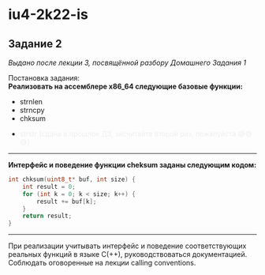 # iu4-2k22-is

## Задание 2


*Выдано после лекции 3, посвящённой разбору Домашнего Задания 1*


Постановка задания:  
**Реализовать на ассемблере x86\_64 следующие базовые функции:**
+ strnlen
+ strncpy
+ chksum
+ <body><p style="color:#EEEEEE";>strstr (сдана в прошлое ДЗ, засчитайте второй раз, пожалуйста 😅😅😅)</p></body>

---
**Интерфейс и поведение функции cheksum заданы следующим кодом:**
```C
int chksum(uint8_t* buf, int size) {
    int result = 0;
    for (int k = 0; k < size; k++) {
        result += buf[k];
    }
    return result;
}
```
---

При реализации учитывать интерфейс и поведение соответствующих реальных функций в языке C(++), руководствоваться документацией. 
Соблюдать оговоренные на лекции calling conventions.









